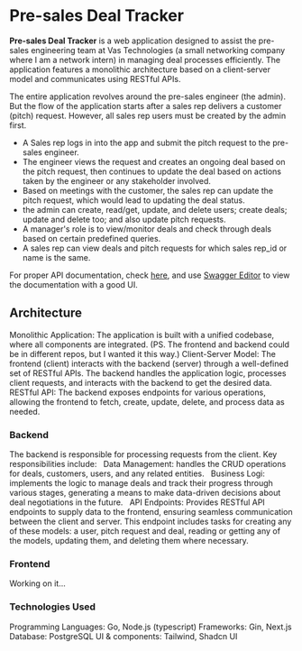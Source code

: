 <!-- TODO: there are some errors in the Markdown syntax. Please fix them. Maybe you can also install a Markdown linter to help you catching issues. -->
<!-- DONE: I didn't edit this file after the first review, but I have fixed the errors in the markdown now -->
# Pre-sales Deal Tracker

**Pre-sales Deal Tracker** is a web application designed to assist the pre-sales engineering team at Vas Technologies (a small networking company where I am a network intern) in managing deal processes efficiently. The application features a monolithic architecture based on a client-server model and communicates using RESTful APIs.

The entire application revolves around the pre-sales engineer (the admin). But the flow of the application starts after a sales rep delivers a customer (pitch) request. However, all sales rep users must be created by the admin first.

- A Sales rep logs in into the app and submit the pitch request to the pre-sales engineer.
- The engineer views the request and creates an ongoing deal based on the pitch request, then continues to update the deal based on actions taken by the engineer or any stakeholder involved.
- Based on meetings with the customer, the sales rep can update the pitch request, which would lead to updating the deal status.
- the admin can create, read/get, update, and delete users; create deals; update and delete too; and also update pitch requests.
- A manager's role is to view/monitor deals and check through deals based on certain predefined queries.
- A sales rep can view deals and pitch requests for which sales rep_id or name is the same.

For proper API documentation, check [here](/backend/swagger.yml), and use [Swagger Editor](https://editor.swagger.io/) to view the documentation with a good UI.

## Architecture

Monolithic Application: The application is built with a unified codebase, where all components are integrated. (PS. The frontend and backend could be in different repos, but I wanted it this way.)
Client-Server Model: The frontend (client) interacts with the backend (server) through a well-defined set of RESTful APIs. The backend handles the application logic, processes client requests, and interacts with the backend to get the desired data.
RESTful API: The backend exposes endpoints for various operations, allowing the frontend to fetch, create, update, delete, and process data as needed.

### Backend

The backend is responsible for processing requests from the client. Key responsibilities include:
  Data Management: handles the CRUD operations for deals, customers, users, and any related entities.
  Business Logi: implements the logic to manage deals and track their progress through various stages, generating a means to make data-driven decisions about deal negotiations in the future.
  API Endpoints: Provides RESTful API endpoints to supply data to the frontend, ensuring seamless communication between the client and server. This endpoint includes tasks for creating any of these models: a user, pitch request and deal, reading or getting any of the models, updating them, and deleting them where necessary.

### Frontend

Working on it...

### Technologies Used

Programming Languages: Go, Node.js (typescript)
Frameworks: Gin, Next.js
Database: PostgreSQL
UI & components: Tailwind, Shadcn UI
